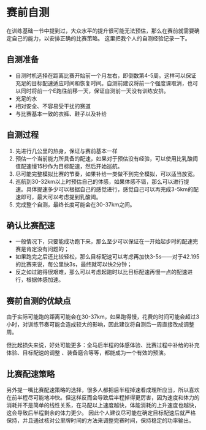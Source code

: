 # 赛前自测

在训练基础一节中提到过，大众水平的提升很可能无法预估，那么在赛前就需要确定自己的能力，以安排正确的比赛策略。
这里把我个人的自测经验记录一下。

## 自测准备

- 自测时机选择在距离比赛开始前一个月左右，即倒数第4-5周。这样可以保证充足的目标配速适应时间和恢复时间。自测前建议将前一个强度课取消，也可以同时将前一个E跑往前移一天，保证自测前一天没有训练安排。
- 充足的水
- 相对安全、不容易受干扰的赛道
- 与比赛基本一致的衣裤、鞋子以及补给

## 自测过程

1. 先进行几公里的热身，保证与赛前基本一样
2. 预估一个当前能力所具备的配速，如果对于预估没有经验，可以使用比乳酸阈值配速慢15秒作为目标配速，然后开始巡航。
3. 尽可能完整模拟比赛的节奏，如果补给一类做不到完全模拟，可以适当放宽。
4. 巡航到30-32km以上时预估自己的体感，如果体感不错，那么可以进行提速。具体提速多少可以根据自己的感觉进行，感觉自己可以再完成3-5km的配速即可，最大可以考虑提到乳酸阈。
5. 完成整个自测，最终长度可能会在30-37km之间。

## 确认比赛配速

- 一般情况下，只要能成功跑下来，那么至少可以保证在一开始起步时的配速完赛是肯定没有问题的；
- 如果跑完之后还比较轻松，那么目标配速可以考虑再加快3-5s——对于42.195的比赛来说，每公里快3s，最终就可以快2分钟；
- 反之如过跑得很艰难，那么可以考虑起跑时以比目标配速再慢一点的配速进行，根据体感加速。

## 赛前自测的优缺点

由于实际可能跑的距离可能会在30-37km，如果跑得慢，花费的时间可能会超过3小时，对训练节奏可能会造成较大的影响，因此建议将自测后一周直接改成调整周。

但比起损失来说，好处可能更多：全马后半程的体感体验、比赛过程中补给的补充体验、目标配速的调整 、装备磨合等等，都能成为一个有效的预演。

## 比赛配速策略

另外提一嘴比赛配速策略的选择，很多人都把后半程掉速看成理所应当，所以喜欢在前半程尽可能地冲快。但这样反而会导致后半程掉得更厉害，因为速度和体力的消耗并不是简单的线性关系，在马配以上速度越快，体能消耗的上升速度也越快，这会导致后半程剩余的体力更少。
因此个人建议尽可能在确定目标配速后就严格保持，并且通过核对公里牌时间的方法来调整完赛时间，保持稳定的功率输出。

